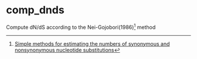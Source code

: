 # comp_dnds

Compute dN/dS according to the Nei-Gojobori(1986)[^1] method

[^1]: [Simple methods for estimating the numbers of synonymous and nonsynonymous nucleotide substitutions](https://doi.org/10.1093/oxfordjournals.molbev.a040410)